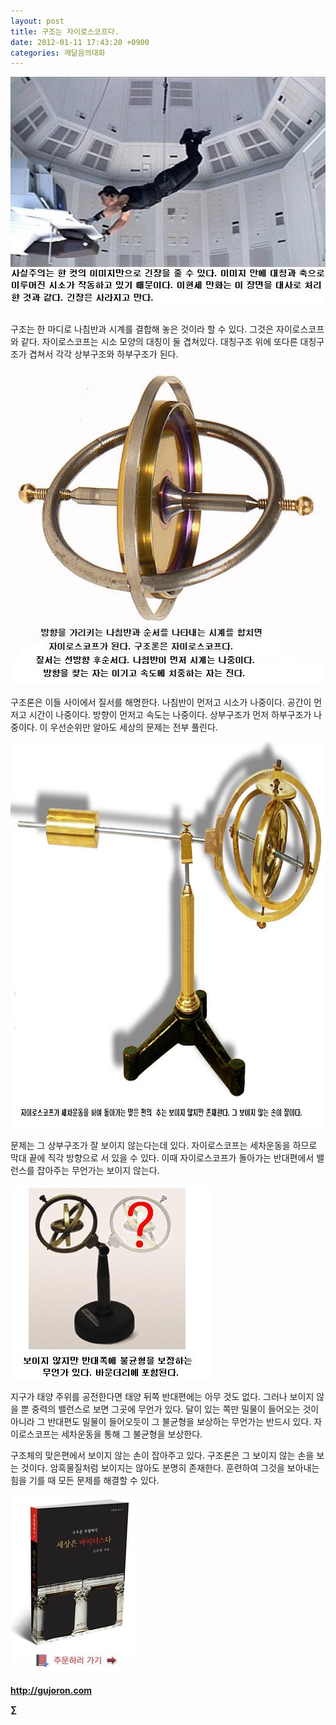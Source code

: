 ```yaml
---
layout: post
title: 구조는 자이로스코프다.
date: 2012-01-11 17:43:20 +0900
categories: 깨달음의대화
---
```

 <img alt="59.jpg" src="files/attach/images/198/307/228/59.jpg" width="510" height="367" />





###





###



구조는 한 마디로 나침반과 시계를 결합해 놓은 것이라 할 수 있다. 그것은 자이로스코프와 같다. 자이로스코프는 시소 모양의 대칭이 둘 겹쳐있다. 대칭구조 위에 또다른 대칭구조가 겹쳐서 각각 상부구조와 하부구조가 된다. 







 <img alt="60.JPG" src="files/attach/images/198/307/228/60.JPG" width="520" height="506" />



구조론은 이들 사이에서 질서를 해명한다. 나침반이 먼저고 시소가 나중이다. 공간이 먼저고 시간이 나중이다. 방향이 먼저고 속도는 나중이다. 상부구조가 먼저 하부구조가 나중이다. 이 우선순위만 알아도 세상의 문제는 전부 풀린다.



 <img alt="61.JPG" src="files/attach/images/198/307/228/61.JPG" width="800" height="618" />



문제는 그 상부구조가 잘 보이지 않는다는데 있다. 자이로스코프는 세차운동을 하므로 막대 끝에 직각 방향으로 서 있을 수 있다. 이때 자이로스코프가 돌아가는 반대편에서 밸런스를 잡아주는 무언가는 보이지 않는다.



 <img alt="62.JPG" src="files/attach/images/198/307/228/62.JPG" width="320" height="311" />



지구가 태양 주위를 공전한다면 태양 뒤쪽 반대편에는 아무 것도 없다. 그러나 보이지 않을 뿐 중력의 밸런스로 보면 그곳에 무언가 있다. 달이 있는 쪽만 밀물이 들어오는 것이 아니라 그 반대편도 밀물이 들어오듯이 그 불균형을 보상하는 무언가는 반드시 있다. 자이로스코프는 세차운동을 통해 그 불균형을 보상한다. 



구조체의 맞은편에서 보이지 않는 손이 잡아주고 있다. 구조론은 그 보이지 않는 손을 보는 것이다. 암흑물질처럼 보이지는 않아도 분명히 존재한다. 훈련하여 그것을 보아내는 힘을 기를 때 모든 문제를 해결할 수 있다.





<a href="?mid=book_minus&act=dispBoardWrite" target="_self"><img alt="0.JPG" src="files/attach/images/198/668/222/0.JPG" width="200" height="287" /> </a>


  






**http://gujoron.com**  


**∑**